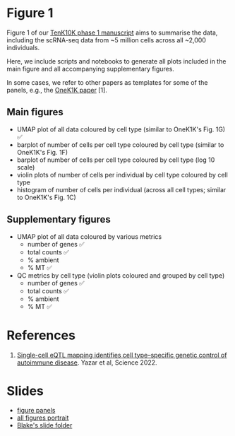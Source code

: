 # Figure 1

Figure 1 of our [TenK10K phase 1 manuscript](https://docs.google.com/document/d/1ck13c1NWXLolvEuvh-y3a11jsYbBfZOv1aU01U4o8FE/edit#heading=h.ds9fvb3nfr68) aims to summarise the data, including the scRNA-seq data from ~5 million cells across all ~2,000 individuals.

Here, we include scripts and notebooks to generate all plots included in the main figure and all accompanying supplementary figures.

In some cases, we refer to other papers as templates for some of the panels, e.g., the [OneK1K paper](https://www.science.org/doi/10.1126/science.abf3041) [1].

## Main figures

* UMAP plot of all data coloured by cell type (similar to OneK1K's Fig. 1G) ✅
* barplot of number of cells per cell type coloured by cell type (similar to OneK1K's Fig. 1F) 
* barplot of number of cells per cell type coloured by cell type (log 10 scale)
* violin plots of number of cells per individual by cell type coloured by cell type
* histogram of number of cells per individual (across all cell types; similar to OneK1K's Fig. 1C)

## Supplementary figures

* UMAP plot of all data coloured by various metrics
  * number of genes ✅
  * total counts ✅
  * % ambient
  * % MT ✅
* QC metrics by cell type (violin plots coloured and grouped by cell type)
  * number of genes ✅
  * total counts ✅
  * % ambient 
  * % MT ✅

# References

1. [Single-cell eQTL mapping identifies cell type–specific genetic control of autoimmune disease](https://www.science.org/doi/10.1126/science.abf3041). Yazar et al, Science 2022. 

# Slides

* [figure panels](https://docs.google.com/presentation/d/1dOiiMZvyDHwfdQoTz-MvdGtoIxzHMube9K8HltcH1cQ/edit#slide=id.g2741262b6b1_0_0)
* [all figures portrait](https://docs.google.com/presentation/d/1l6BWEUdciT9U015kAJljiWd8AQqL15bhsDbX7e9iorM/edit#slide=id.g28a43f90e91_0_51)
* [Blake's slide folder](https://drive.google.com/drive/folders/1672Pt3rIHkePCng9D4K813Vi4Y0JYMd0)
